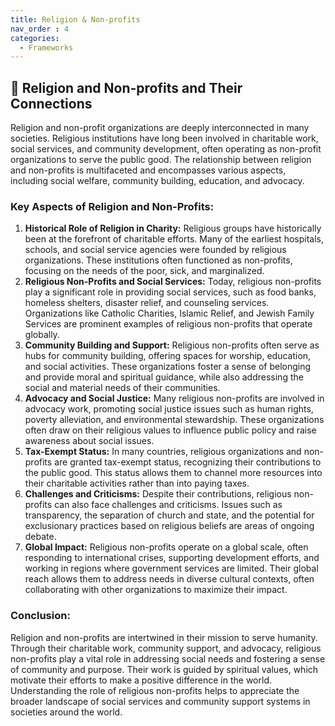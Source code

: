 ```yaml
---
title: Religion & Non-profits
nav_order : 4
categories:
  - Frameworks
---
```



## 🔻 Religion and Non-profits and Their Connections


Religion and non-profit organizations are deeply interconnected in many societies. Religious institutions have long been involved in charitable work, social services, and community development, often operating as non-profit organizations to serve the public good. The relationship between religion and non-profits is multifaceted and encompasses various aspects, including social welfare, community building, education, and advocacy.

### Key Aspects of Religion and Non-Profits:

1. **Historical Role of Religion in Charity:**
   Religious groups have historically been at the forefront of charitable efforts. Many of the earliest hospitals, schools, and social service agencies were founded by religious organizations. These institutions often functioned as non-profits, focusing on the needs of the poor, sick, and marginalized.
2. **Religious Non-Profits and Social Services:**
   Today, religious non-profits play a significant role in providing social services, such as food banks, homeless shelters, disaster relief, and counseling services. Organizations like Catholic Charities, Islamic Relief, and Jewish Family Services are prominent examples of religious non-profits that operate globally.
3. **Community Building and Support:**
   Religious non-profits often serve as hubs for community building, offering spaces for worship, education, and social activities. These organizations foster a sense of belonging and provide moral and spiritual guidance, while also addressing the social and material needs of their communities.
4. **Advocacy and Social Justice:**
   Many religious non-profits are involved in advocacy work, promoting social justice issues such as human rights, poverty alleviation, and environmental stewardship. These organizations often draw on their religious values to influence public policy and raise awareness about social issues.
5. **Tax-Exempt Status:**
   In many countries, religious organizations and non-profits are granted tax-exempt status, recognizing their contributions to the public good. This status allows them to channel more resources into their charitable activities rather than into paying taxes.
6. **Challenges and Criticisms:**
   Despite their contributions, religious non-profits can also face challenges and criticisms. Issues such as transparency, the separation of church and state, and the potential for exclusionary practices based on religious beliefs are areas of ongoing debate.
7. **Global Impact:**
   Religious non-profits operate on a global scale, often responding to international crises, supporting development efforts, and working in regions where government services are limited. Their global reach allows them to address needs in diverse cultural contexts, often collaborating with other organizations to maximize their impact.

### Conclusion:

Religion and non-profits are intertwined in their mission to serve humanity. Through their charitable work, community support, and advocacy, religious non-profits play a vital role in addressing social needs and fostering a sense of community and purpose. Their work is guided by spiritual values, which motivate their efforts to make a positive difference in the world. Understanding the role of religious non-profits helps to appreciate the broader landscape of social services and community support systems in societies around the world.
